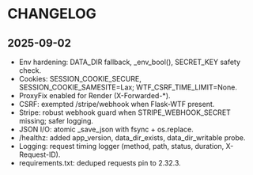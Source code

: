 # CHANGELOG

## 2025-09-02
- Env hardening: DATA_DIR fallback, _env_bool(), SECRET_KEY safety check.
- Cookies: SESSION_COOKIE_SECURE, SESSION_COOKIE_SAMESITE=Lax; WTF_CSRF_TIME_LIMIT=None.
- ProxyFix enabled for Render (X-Forwarded-*).
- CSRF: exempted /stripe/webhook when Flask-WTF present.
- Stripe: robust webhook guard when STRIPE_WEBHOOK_SECRET missing; safer logging.
- JSON I/O: atomic _save_json with fsync + os.replace.
- /healthz: added app_version, data_dir_exists, data_dir_writable probe.
- Logging: request timing logger (method, path, status, duration, X-Request-ID).
- requirements.txt: deduped requests pin to 2.32.3.

